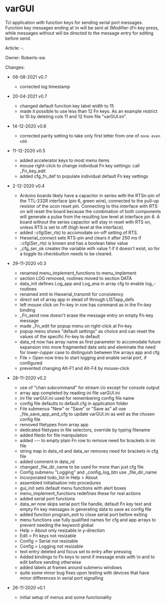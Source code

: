# varGUI
Tcl application with function keys for sending serial port messages.
Function key messages ending at \n will be sent at (Modifier-)Fn key press,
while messages without will be directed to the message entry for editing
before send.

Article: -. 

Owner: Roberts-sw.

Changes:
- 06-08-2021 v0.7
  - corrected log timestamp
- 20-04-2021 v0.7
  - changed default function key label width to 15
  - made it possible to use less than 12 Fn keys. As an example restrict to 10
    by deleting cols 11 and 12 from file "varGUI.ini".

- 14-12-2020 v0.6
  - corrected parity setting to take only first letter from one of `none even odd`.

- 11-12-2020 v0.5
  - added accelerator keys to most menu items
  - mouse right-click to change individual Fn key settings: call _Fn_key_edit
  - added cfg_fn_def to populate individual default Fn key settings

- 2-12-2020 v0.4
  - Arduino boards likely have a capacitor in series with the RTSn-pin of the
    TTL-232R interface (pin 6, green wire), connected to the pull-up resistor
    of the ucon reset pin.
    Connecting to this interface with RTS on will reset the board because the
    combination of both components will generate a pulse from the resulting
    low level at interface pin 6.
    A board without the series capacitor will stay in reset with RTS on,
    unless RTS is set to off (high level at the interface).
  - added ::cfg(Ser_rts) to accomodate on-off setting of RTS.
  - Hwserial_connect sets RTS-pin and clears it after 250 ms if ::cfg(Ser_rts)
    is known and has a boolean false value
  - _cfg_ser_ok creates the variable with value 1 if it doesn't exist, so for
    a toggle its checkbutton needs to be cleared.

- 29-11-2020 v0.3
  - renamed menu_implement_functions to menu_implement
  - section LOG removed, routines moved to section DATA
  - data_init defines Log_app and Log_ena in array cfg to enable log_-routines
  - renamed xmit to Hwserial_transmit for consistency
  - direct set of array app in stead of through LISTapp_defs
  - left mouse click on Fn-key in row has command as in the Fn-key binding
  - _Fn_send now doesn't erase the message entry on empty Fn-key message
  - made _Fn_edit for popup menu on right-click at Fn-key
  - popup menu shows "default settings" as choice and can reset the values of
    the specific Fn-key to default
  - data_rd now has array name as first parameter to accomodate future expansion
    into more fragmented data sets and eleminate the need for lower-/upper case
    to distinguish between the arrays app and cfg
  - File > Open now tries to start logging and enable serial port, if configured
  - prevented changing Alt-F1 and Alt-F4 by mouse-click

- 28-11-2020 v0.2
  - use of "chan subcommand" for stream i/o except for console output
  - array app completed by reading ini file varGUI.ini
  - ini file varGUI.ini used for remembering config file name
  - config file defaults to default.cfg in application folder
  - File submenus "New" or "Save" or "Save as" all use _file_save_app_and_cfg
    to update varGUI.ini as well as the chosen config file
  - removed filetypes from array app
  - dedicated filetypes in file selectors, override by typing filename
  - added filedo for file manipulation
  - added --- to empty plain Fn row to remove need for brackets in ini file
  - string map in data_rd and data_wr removes need for brackets in cfg file
  - added comment in data_rd
  - changed _file_dir_name to be used for more than just cfg file
  - Config submenu "Logging" and _config_log_btn use _file_dir_name
  - incorporated todo_list in Help > About
  - assembled initialisation into procedures
  - gui_init sets default menu functions with alert boxes
  - menu_implement_functions redefines these for real actions
  - added serial port functions
  - data_wr now skips serial port file handle, default Fn key text and
    empty Fn key messages in generating data to save as config file
  - added function program_exit to close serial port before exiting
  - menu functions use fully qualified names for cfg and app arrays to
    prevent needing the keyword global
  - Help > About only resizable in y-direction
  - Edit > Fn keys not resizable
  - Config > Serial not resizable
  - Config > Logging not resizable
  - text entry deleted and focus set to entry after pressing <Return>
  - Added bindings to Fn keys to send if message ends with \n and to
    edit before sending otherwise
  - added labels at frames around submenu windows
  - quite some minor bug fixes upon testing with devices that have minor
    differences in serial port signalling

- 26-11-2020 v0.1
  - initial setup of menus and some functionality

